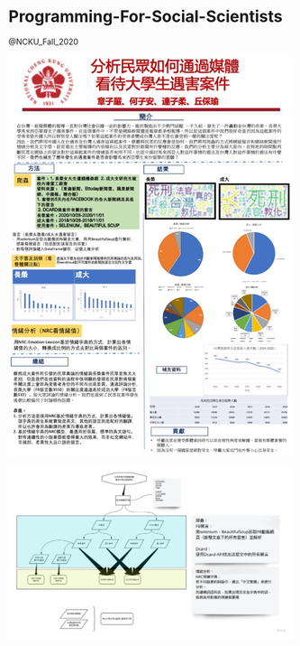 # Programming-For-Social-Scientists
@NCKU_Fall_2020

![poster](poster.jpg)

![mindmap](mindmap.jpg)

